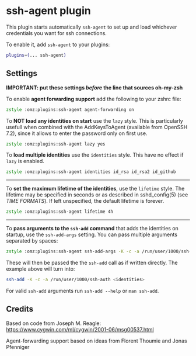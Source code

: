 # ssh-agent plugin

This plugin starts automatically `ssh-agent` to set up and load whichever
credentials you want for ssh connections.

To enable it, add `ssh-agent` to your plugins:

```zsh
plugins=(... ssh-agent)
```

## Settings

**IMPORTANT: put these settings _before_ the line that sources oh-my-zsh**

To enable **agent forwarding support** add the following to your zshrc file:

```zsh
zstyle :omz:plugins:ssh-agent agent-forwarding on
```

To **NOT load any identities on start** use the `lazy` style.
This is particularly usefull when combined with the AddKeysToAgent
(available from OpenSSH 7.2), since it allows to enter the password only
on first use.

```zsh
zstyle :omz:plugins:ssh-agent lazy yes
```

To **load multiple identities** use the `identities` style. This have no
effect if `lazy` is enabled.

```zsh
zstyle :omz:plugins:ssh-agent identities id_rsa id_rsa2 id_github
```

----

To **set the maximum lifetime of the identities**, use the `lifetime` style.
The lifetime may be specified in seconds or as described in sshd_config(5)
(see _TIME FORMATS_). If left unspecified, the default lifetime is forever.

```zsh
zstyle :omz:plugins:ssh-agent lifetime 4h
```

----

To **pass arguments to the `ssh-add` command** that adds the identities on startup,
use the `ssh-add-args` setting. You can pass multiple arguments separated by spaces:

```zsh
zstyle :omz:plugins:ssh-agent ssh-add-args -K -c -a /run/user/1000/ssh-auth
```

These will then be passed the the `ssh-add` call as if written directly. The example
above will turn into:

```zsh
ssh-add -K -c -a /run/user/1000/ssh-auth <identities>
```

For valid `ssh-add` arguments run `ssh-add --help` or `man ssh-add`.

## Credits

Based on code from Joseph M. Reagle: https://www.cygwin.com/ml/cygwin/2001-06/msg00537.html

Agent-forwarding support based on ideas from Florent Thoumie and Jonas Pfenniger